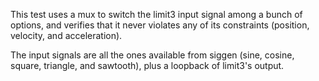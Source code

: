 This test uses a mux to switch the limit3 input signal among a bunch of options, and verifies that it never violates any of its constraints (position, velocity, and acceleration).

The input signals are all the ones available from siggen (sine, cosine, square, triangle, and sawtooth), plus a loopback of limit3's output.
